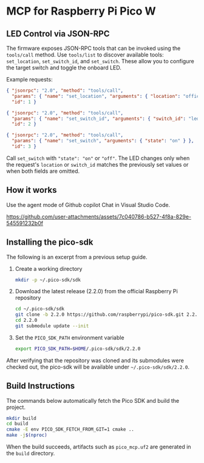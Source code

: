 # MCP for Raspberry Pi Pico W

## LED Control via JSON-RPC

The firmware exposes JSON-RPC tools that can be invoked using the `tools/call` method. Use `tools/list` to discover available tools:
`set_location`, `set_switch_id`, and `set_switch`.
These allow you to configure the target switch and toggle the onboard LED.

Example requests:

```json
{ "jsonrpc": "2.0", "method": "tools/call",
  "params": { "name": "set_location", "arguments": { "location": "office" } },
  "id": 1 }
```

```json
{ "jsonrpc": "2.0", "method": "tools/call",
  "params": { "name": "set_switch_id", "arguments": { "switch_id": "led" } },
  "id": 2 }
```

```json
{ "jsonrpc": "2.0", "method": "tools/call",
  "params": { "name": "set_switch", "arguments": { "state": "on" } },
  "id": 3 }
```

Call `set_switch` with `"state": "on"` or `"off"`. The LED changes only when the
request's `location` or `switch_id` matches the previously set values or when
both fields are omitted.

## How it works

Use the agent mode of Github copilot Chat in Visual Studio Code.

https://github.com/user-attachments/assets/7c040786-b527-4f8a-829e-545591232b0f

## Installing the pico-sdk

The following is an excerpt from a previous setup guide.

1. Create a working directory

   ```bash
   mkdir -p ~/.pico-sdk/sdk
   ```

2. Download the latest release (2.2.0) from the official Raspberry Pi repository

   ```bash
   cd ~/.pico-sdk/sdk
   git clone -b 2.2.0 https://github.com/raspberrypi/pico-sdk.git 2.2.0
   cd 2.2.0
   git submodule update --init
   ```

3. Set the `PICO_SDK_PATH` environment variable

   ```bash
   export PICO_SDK_PATH=$HOME/.pico-sdk/sdk/2.2.0
   ```

After verifying that the repository was cloned and its submodules were checked out,
the pico-sdk will be available under `~/.pico-sdk/sdk/2.2.0`.

## Build Instructions

The commands below automatically fetch the Pico SDK and build the project.

```bash
mkdir build
cd build
cmake -E env PICO_SDK_FETCH_FROM_GIT=1 cmake ..
make -j$(nproc)
```

When the build succeeds, artifacts such as `pico_mcp.uf2` are generated in the
`build` directory.
